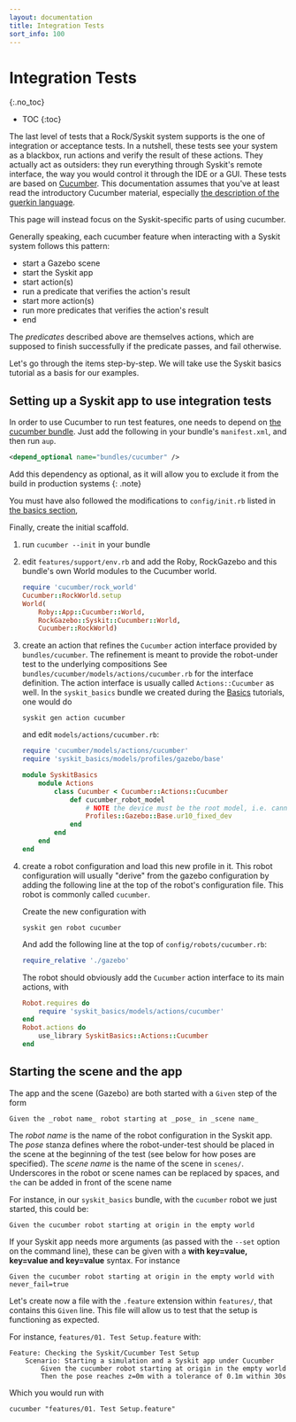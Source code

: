 ```yaml
---
layout: documentation
title: Integration Tests
sort_info: 100
---
```


# Integration Tests
{:.no_toc}

- TOC
{:toc}

The last level of tests that a Rock/Syskit system supports is the one of
integration or acceptance tests. In a nutshell, these tests see your system
as a blackbox, run actions and verify the result of these actions. They
actually act as outsiders: they run everything through Syskit's remote
interface, the way you would control it through the IDE or a GUI. These tests
are based on [Cucumber](https://cucumber.io/). This documentation assumes
that you've at least read the introductory Cucumber material, especially [the
description of the guerkin language](https://cucumber.io/docs/reference).

This page will instead focus on the Syskit-specific parts of using cucumber.

Generally speaking, each cucumber feature when interacting with a Syskit system
follows this pattern:

- start a Gazebo scene
- start the Syskit app
- start action(s)
- run a predicate that verifies the action's result
- start more action(s)
- run more predicates that verifies the action's result
- end

The _predicates_ described above are themselves actions, which are supposed to
finish successfully if the predicate passes, and fail otherwise.

Let's go through the items step-by-step. We will take use the Syskit basics
tutorial as a basis for our examples. 

## Setting up a Syskit app to use integration tests

In order to use Cucumber to run test features, one needs to depend on [the
cucumber bundle](https://github.com/rock-core/bundles-cucumber). Just add the
following in your bundle's `manifest.xml`, and then run `aup`.

~~~ xml
<depend_optional name="bundles/cucumber" />
~~~

Add this dependency as optional, as it will allow you to exclude it from the
build in production systems
{: .note}

You must have also followed the modifications to `config/init.rb` listed in
[the basics section](../basics/getting_started.html), 

Finally, create the initial scaffold.

1.  run `cucumber --init` in your bundle

2.  edit `features/support/env.rb` and add the Roby, RockGazebo and this
    bundle's own World modules to the Cucumber world.

    ~~~ ruby
    require 'cucumber/rock_world'
    Cucumber::RockWorld.setup
    World(
        Roby::App::Cucumber::World,
        RockGazebo::Syskit::Cucumber::World,
        Cucumber::RockWorld)
    ~~~

3.  create an action that refines the `Cucumber` action interface provided by
    `bundles/cucumber`. The refinement is meant to provide the robot-under test
    to the underlying compositions
    See `bundles/cucumber/models/actions/cucumber.rb` for the interface
    definition. The action interface is usually called `Actions::Cucumber` as
    well. In the `syskit_basics` bundle we created during the
    [Basics](../basics/index.html) tutorials, one would do

    ~~~
    syskit gen action cucumber
    ~~~

    and edit `models/actions/cucumber.rb`:

    ~~~ ruby
    require 'cucumber/models/actions/cucumber'
    require 'syskit_basics/models/profiles/gazebo/base'

    module SyskitBasics
        module Actions
            class Cucumber < Cucumber::Actions::Cucumber
                def cucumber_robot_model
                    # NOTE the device must be the root model, i.e. cannot use ur10_dev
                    Profiles::Gazebo::Base.ur10_fixed_dev
                end
            end
        end
    end
    ~~~
   
4.  create a robot configuration and load this new profile in it. This robot
    configuration will usually "derive" from the gazebo configuration by
    adding the following line at the top of the robot's configuration file.
    This robot is commonly called `cucumber`.

    Create the new configuration with

    ~~~
    syskit gen robot cucumber
    ~~~

    And add the following line at the top of `config/robots/cucumber.rb`:

    ~~~ ruby
    require_relative './gazebo'
    ~~~

    The robot should obviously add the `Cucumber` action interface to its main actions, with

    ~~~ ruby
    Robot.requires do
        require 'syskit_basics/models/actions/cucumber'
    end
    Robot.actions do
        use_library SyskitBasics::Actions::Cucumber
    end
    ~~~

## Starting the scene and the app

The app and the scene (Gazebo) are both started with a `Given` step of the
form

~~~cucumber
Given the _robot name_ robot starting at _pose_ in _scene name_
~~~

The _robot name_ is the name of the robot configuration in the Syskit app.
The _pose_ stanza defines where the robot-under-test should be placed in the
scene at the beginning of the test (see below for how poses are specified).
The _scene name_ is the name of the scene in `scenes/`. Underscores in the
robot or scene names can be replaced by spaces, and `the` can be added in
front of the scene name

For instance, in our `syskit_basics` bundle, with the `cucumber` robot we just started,
this could be:

~~~cucumber
Given the cucumber robot starting at origin in the empty world
~~~

If your Syskit app needs more arguments (as passed with the `--set` option on
the command line), these can be given with a **with key=value, key=value and
key=value** syntax. For instance

~~~cucumber
Given the cucumber robot starting at origin in the empty world with never_fail=true
~~~

Let's create now a file with the `.feature` extension within `features/`,
that contains this `Given` line. This file will allow us to test that the setup
is functioning as expected.

For instance, `features/01. Test Setup.feature` with:

~~~cucumber
Feature: Checking the Syskit/Cucumber Test Setup
    Scenario: Starting a simulation and a Syskit app under Cucumber
        Given the cucumber robot starting at origin in the empty world
        Then the pose reaches z=0m with a tolerance of 0.1m within 30s
~~~

Which you would run with

~~~
cucumber "features/01. Test Setup.feature"
~~~
